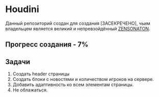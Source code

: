 # Houdini
Данный репозиторий создан для создания [ЗАСЕКРЕЧЕНО], чьим владельцем является великий и непревзойдённый [ZENSONATON](https://github.com/Zensonaton).

## Прогресс создания - 7%

## Задачи 
  1. Создать header страницы
  2. Создать блоки с новостями и количеством игроков на сервере.
  3. Добавить адаптивность ко всем элементам страницы.
  4. Не облажаться.
